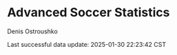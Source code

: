 # Advanced Soccer Statistics
Denis Ostroushko

<!-- gfm -->

Last successful data update: 2025-01-30 22:23:42 CST
